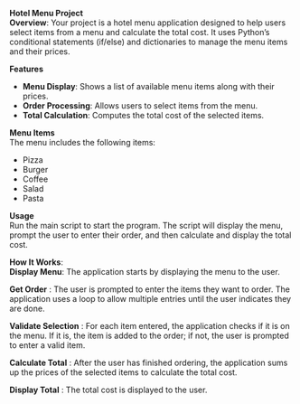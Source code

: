 **Hotel Menu Project**<br>
**Overview**: Your project is a hotel menu application designed to help users select items from a menu and calculate the total cost. 
It uses Python’s conditional statements (if/else) and dictionaries to manage the menu items and their prices.

**Features**
- **Menu Display**: Shows a list of available menu items along with their prices.
- **Order Processing**: Allows users to select items from the menu.
- **Total Calculation**: Computes the total cost of the selected items.

 **Menu Items**<br>
The menu includes the following items:<br>
- Pizza
- Burger
- Coffee
- Salad
- Pasta

**Usage**<br>
Run the main script to start the program. The script will display the menu, prompt the user to enter their order, and then calculate and display the total cost.

**How It Works**:<br>
**Display Menu**: The application starts by displaying the menu to the user.<br>

**Get Order** : The user is prompted to enter the items they want to order.
                The application uses a loop to allow multiple entries until the user indicates they are done.<br>

**Validate Selection** : For each item entered, the application checks if it is on the menu.
                        If it is, the item is added to the order; if not, the user is prompted to enter a valid item.<br>

**Calculate Total** : After the user has finished ordering, the application sums up the prices of the selected items to calculate the total cost.<br>

**Display Total** : The total cost is displayed to the user.<br>
